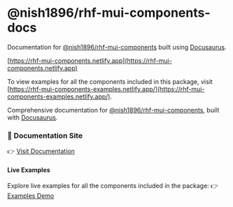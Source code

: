 # @nish1896/rhf-mui-components-docs

Documentation for [@nish1896/rhf-mui-components](https://www.npmjs.com/package/@nish1896/rhf-mui-components) built using [Docusaurus](https://docusaurus.io/).

[https://rhf-mui-components.netlify.app](https://rhf-mui-components.netlify.app)

To view examples for all the components included in this package, visit [https://rhf-mui-components-examples.netlify.app/](https://rhf-mui-components-examples.netlify.app/).

Comprehensive documentation for [@nish1896/rhf-mui-components](https://www.npmjs.com/package/@nish1896/rhf-mui-components), built with [Docusaurus](https://docusaurus.io/).

### 📖 Documentation Site
👉 [Visit Documentation](https://rhf-mui-components.netlify.app)

#### Live Examples
Explore live examples for all the components included in the package:
👉 [Examples Demo](https://rhf-mui-components-examples.netlify.app/)